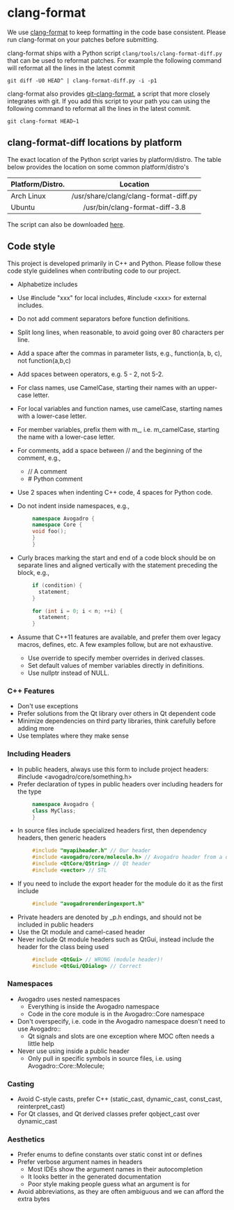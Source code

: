 # clang-format

We use [clang-format][clang-format] to keep formatting in the code base
consistent. Please run clang-format on your patches before submitting.

clang-format ships with a Python script ```clang/tools/clang-format-diff.py```
that can be used to reformat patches. For example the following command will
reformat all the lines in the latest commit

```shell
git diff -U0 HEAD^ | clang-format-diff.py -i -p1

```

clang-format also provides [git-clang-format][git-clang-format], a script that
more closely integrates with git. If you add this script to your path you can
using the following command to reformat all the lines in the latest commit.

```shell
git clang-format HEAD~1

```

## clang-format-diff locations by platform

The exact location of the Python script varies by platform/distro. The table
below provides the location on some common platform/distro's

| Platform/Distro.  | Location                             |
| ---------------- |:-------------------------------------:|
| Arch Linux       | /usr/share/clang/clang-format-diff.py |
| Ubuntu           | /usr/bin/clang-format-diff-3.8        |

The script can also be downloaded [here][clang-format-diff].

## Code style

This project is developed primarily in C++ and Python. Please follow these code
style guidelines when contributing code to our project.

* Alphabetize includes

* Use #include "xxx" for local includes, #include \<xxx\> for external includes.

* Do not add comment separators before function definitions.

* Split long lines, when reasonable, to avoid going over 80 characters per line.

* Add a space after the commas in parameter lists, e.g.,
  function(a, b, c), not function(a,b,c)

* Add spaces between operators, e.g. 5 - 2, not 5-2.

* For class names, use CamelCase, starting their names with an upper-case
  letter.

* For local variables and function names, use camelCase, starting names with a
  lower-case letter.

* For member variables, prefix them with m\_, i.e. m\_camelCase, starting the
  name with a lower-case letter.

* For comments, add a space between // and the beginning of the comment, e.g.,

  * // A comment
  * \# Python comment

* Use 2 spaces when indenting C++ code, 4 spaces for Python code.

* Do not indent inside namespaces, e.g.,

```c++
        namespace Avogadro {
        namespace Core {
        void foo();
        }
        }
```

* Curly braces marking the start and end of a code block should be on
  separate lines and aligned vertically with the statement preceding
  the block, e.g.,

```c++
        if (condition) {
          statement;
        }

        for (int i = 0; i < n; ++i) {
          statement;
        }
```

* Assume that C++11 features are available, and prefer them over legacy macros,
  defines, etc. A few examples follow, but are not exhaustive.

  * Use override to specify member overrides in derived classes.
  * Set default values of member variables directly in definitions.
  * Use nullptr instead of NULL.

### C++ Features

* Don't use exceptions
* Prefer solutions from the Qt library over others in Qt dependent code
* Minimize dependencies on third party libraries, think carefully before adding
  more
* Use templates where they make sense

### Including Headers

* In public headers, always use this form to include project headers:
  #include <avogadro/core/something.h>
* Prefer declaration of types in public headers over including headers for the
  type

```c++
        namespace Avogadro {
        class MyClass;
        }
```

* In source files include specialized headers first, then dependency headers,
  then generic headers

```c++
        #include "myapiheader.h" // Our header
        #include <avogadro/core/molecule.h> // Avogadro header from a different module
        #include <QtCore/QString> // Qt header
        #include <vector> // STL
```

* If you need to include the export header for the module do it as the first include

```c++
        #include "avogadrorenderingexport.h"
```

* Private headers are denoted by _p.h endings, and should not be included in
  public headers
* Use the Qt module and camel-cased header
* Never include Qt module headers such as QtGui, instead include the header for
  the class being used

```c++
        #include <QtGui> // WRONG (module header)!
        #include <QtGui/QDialog> // Correct
```

### Namespaces

* Avogadro uses nested namespaces
  * Everything is inside the Avogadro namespace
  * Code in the core module is in the Avogadro::Core namespace
* Don't overspecify, i.e. code in the Avogadro namespace doesn't need to use
  Avogadro::
  * Qt signals and slots are one exception where MOC often needs a little help
* Never use using inside a public header
  * Only pull in specific symbols in source files, i.e. using
    Avogadro::Core::Molecule;

### Casting

* Avoid C-style casts, prefer C++ (static_cast, dynamic_cast, const_cast,
  reinterpret_cast)
* For Qt classes, and Qt derived classes prefer qobject_cast over dynamic_cast

### Aesthetics

* Prefer enums to define constants over static const int or defines
* Prefer verbose argument names in headers
  * Most IDEs show the argument names in their autocompletion
  * It looks better in the generated documentation
  * Poor style making people guess what an argument is for
* Avoid abbreviations, as they are often ambiguous and we can afford the extra
  bytes

[clang-format]: http://llvm.org/releases/3.8.0/tools/clang/docs/ClangFormatStyleOptions.html
[git-clang-format]: https://llvm.org/svn/llvm-project/cfe/trunk/tools/clang-format/git-clang-format
[flake8]: https://pypi.python.org/pypi/flake8
[clang-format-diff]: https://llvm.org/svn/llvm-project/cfe/trunk/tools/clang-format/clang-format-diff.py
